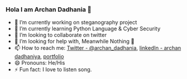 ### Hola I am Archan Dadhania 👋


- 🔭 I’m currently working on steganography project
- 🌱 I’m currently learning Python Language & Cyber Security 
- 👯 I’m looking to collaborate on twitter 
- 🤔 I’m looking for help with, Meanwhile Nothing 🚀
- 📫 How to reach me: [Twitter - @archan_dadhania](https://twitter.com/archan_dadhania), [linkedIn - archan dadhaniya](https://www.linkedin.com/in/archan-dadhaniya-982540172/), [portfolio](https://archandadhania.github.io/ArchanDadhaniaPortfolio/)
- 😄 Pronouns: He/His
- ⚡ Fun fact: I love to listen song.

